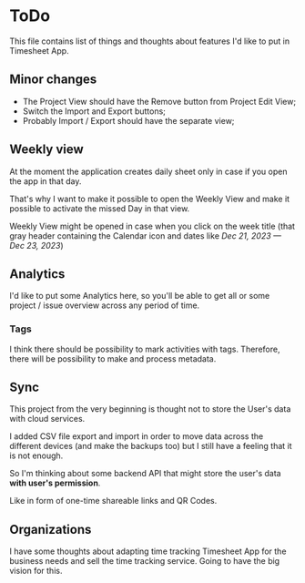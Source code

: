 # ToDo

This file contains list of things and thoughts about features I'd like to put in Timesheet App.

## Minor changes

- The Project View should have the Remove button from Project Edit View;
- Switch the Import and Export buttons;
- Probably Import / Export should have the separate view;

## Weekly view

At the moment the application creates daily sheet only in case if you open the app in that day.

That's why I want to make it possible to open the Weekly View and make it possible to activate the missed Day in that view.

Weekly View might be opened in case when you click on the week title (that gray header containing the Calendar icon and dates like _Dec 21, 2023 — Dec 23, 2023_)

## Analytics

I'd like to put some Analytics here, so you'll be able to get all or some project / issue overview across any period of time.

### Tags

I think there should be possibility to mark activities with tags. Therefore, there will be possibility to make and process metadata.

## Sync

This project from the very beginning is thought not to store the User's data with cloud services.

I added CSV file export and import in order to move data across the different devices (and make the backups too) but I still have a feeling that it is not enough. 

So I'm thinking about some backend API that might store the user's data **with user's permission**.

Like in form of one-time shareable links and QR Codes.

## Organizations

I have some thoughts about adapting time tracking Timesheet App for the business needs and sell the time tracking service. Going to have the big vision for this. 
